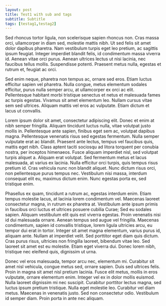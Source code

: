 ```yaml
---
layout: post
title: Test1 with sub and tags
subtitle: Subtitle
tags: [testag1,testag2]
---
```





Sed rhoncus tortor ligula, non scelerisque sapien rhoncus non. Cras massa orci, ullamcorper in diam sed, molestie mattis nibh. Ut sed felis sit amet dolor dapibus pharetra. Nam vestibulum turpis eget leo pretium, ac sagittis ipsum feugiat. Integer imperdiet blandit felis, id condimentum massa viverra id. Aenean vitae orci purus. Aenean ultrices lectus ut nisi lacinia, nec faucibus tellus mollis. Suspendisse potenti. Praesent metus nulla, egestas et rutrum et, feugiat ac orci.

Sed enim neque, pharetra non tempus ac, ornare sed eros. Etiam luctus efficitur sapien vel pharetra. Nulla congue, metus elementum sodales efficitur, purus nulla semper arcu, at ullamcorper ex orci ac elit. Pellentesque habitant morbi tristique senectus et netus et malesuada fames ac turpis egestas. Vivamus sit amet elementum leo. Nullam cursus vitae sem sed ultrices. Aliquam mattis vel eros ac vulputate. Etiam dictum et lacus ut convallis.

Lorem ipsum dolor sit amet, consectetur adipiscing elit. Donec et enim at nibh semper fringilla. Aliquam tincidunt luctus nulla, vitae volutpat justo mollis in. Pellentesque ante sapien, finibus eget sem ac, volutpat dapibus magna. Pellentesque venenatis risus sed egestas fermentum. Nulla semper vulputate erat ac blandit. Praesent ante lectus, tempus vel faucibus quis, mattis eget nibh. Class aptent taciti sociosqu ad litora torquent per conubia nostra, per inceptos himenaeos. Fusce aliquam imperdiet nisl, sed volutpat turpis aliquet a. Aliquam erat volutpat. Sed fermentum metus et lacus malesuada, at varius ex lacinia. Nulla efficitur orci turpis, quis tempus risus pretium id. Cras vehicula nunc non blandit aliquet. Nunc dictum risus orci, non pellentesque purus tempus nec. Vestibulum nisi massa, interdum consequat elit eu, maximus dictum enim. Nunc egestas porta ex, sed tristique enim.

Phasellus ex quam, tincidunt a rutrum ac, egestas interdum enim. Etiam tempus molestie lacus, at lacinia lorem condimentum vel. Maecenas laoreet consectetur magna, in rutrum ex pharetra at. Vestibulum ante ipsum primis in faucibus orci luctus et ultrices posuere cubilia Curae; Sed eu sodales sapien. Aliquam vestibulum elit quis est viverra egestas. Proin venenatis nisi id dui malesuada ornare. Aenean tempus sed augue vel fringilla. Maecenas condimentum, sapien id convallis tristique, lorem ligula ultricies arcu, eu tempor dui erat in tortor. Integer sit amet magna elementum, varius purus id, aliquam ante. Nullam at imperdiet velit. Sed porttitor eget diam quis dictum. Cras purus risus, ultricies non fringilla laoreet, bibendum vitae leo. Sed laoreet sit amet est eu molestie. Etiam eget viverra dui. Donec lorem nibh, tristique nec eleifend quis, dignissim ut urna.

Donec vel eros malesuada, tempor arcu nec, elementum mi. Curabitur sit amet nisl vehicula, congue metus sed, ornare sapien. Duis sed ultrices felis. Proin in magna sit amet nisl pretium lacinia. Fusce elit metus, mollis in eros vulputate, ornare elementum enim. Integer vel ex in dolor mollis euismod. Nulla laoreet dignissim mi nec suscipit. Curabitur porttitor lectus magna, sed luctus ipsum pretium tristique. Nulla eget molestie leo. Curabitur vel diam metus. Maecenas in venenatis justo. Sed non consectetur odio. Vestibulum id semper diam. Proin porta in ante nec aliquam.

